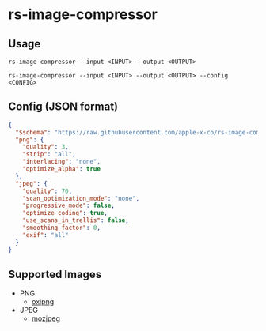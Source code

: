 # rs-image-compressor

## Usage

```text
rs-image-compressor --input <INPUT> --output <OUTPUT>
```

```text
rs-image-compressor --input <INPUT> --output <OUTPUT> --config <CONFIG>
```

## Config (JSON format)

```json
{
  "$schema": "https://raw.githubusercontent.com/apple-x-co/rs-image-compressor/refs/heads/main/schema/schema.json",
  "png": {
    "quality": 3,
    "strip": "all",
    "interlacing": "none",
    "optimize_alpha": true
  },
  "jpeg": {
    "quality": 70,
    "scan_optimization_mode": "none",
    "progressive_mode": false,
    "optimize_coding": true,
    "use_scans_in_trellis": false,
    "smoothing_factor": 0,
    "exif": "all"
  }
}
```

## Supported Images

* PNG
  * [oxipng](https://crates.io/crates/oxipng)
* JPEG
  * [mozjpeg](https://crates.io/crates/mozjpeg)